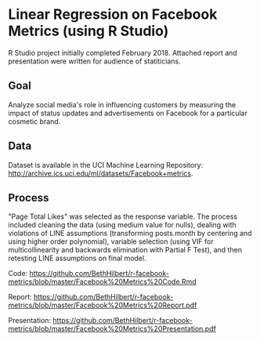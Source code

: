 # Linear Regression on Facebook Metrics (using R Studio)



R Studio project initially completed February 2018. Attached report and presentation were written for audience of statiticians. 

Goal
--------------------
Analyze social media's role in influencing customers by measuring the impact of status updates and advertisements on Facebook for a particular cosmetic brand. 

Data
--------------------
Dataset is available in the UCI Machine Learning Repository: http://archive.ics.uci.edu/ml/datasets/Facebook+metrics. 

Process
--------------------
"Page Total Likes" was selected as the response variable. The process included cleaning the data (using medium value for nulls), dealing with violations of LINE assumptions (transforming posts.month by centering and using higher order polynomial), variable selection (using VIF for multicollinearity and backwards elimination with Partial F Test), and then retesting LINE assumptions on final model. 

Code: https://github.com/BethHilbert/r-facebook-metrics/blob/master/Facebook%20Metrics%20Code.Rmd

Report: https://github.com/BethHilbert/r-facebook-metrics/blob/master/Facebook%20Metrics%20Report.pdf

Presentation: https://github.com/BethHilbert/r-facebook-metrics/blob/master/Facebook%20Metrics%20Presentation.pdf


